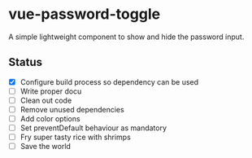 # vue-password-toggle

A simple lightweight component to show and hide the password input.

## Status

- [x] Configure build process so dependency can be used
- [ ] Write proper docu
- [ ] Clean out code
- [ ] Remove unused dependencies
- [ ] Add color options
- [ ] Set preventDefault behaviour as mandatory
- [ ] Fry super tasty rice with shrimps
- [ ] Save the world